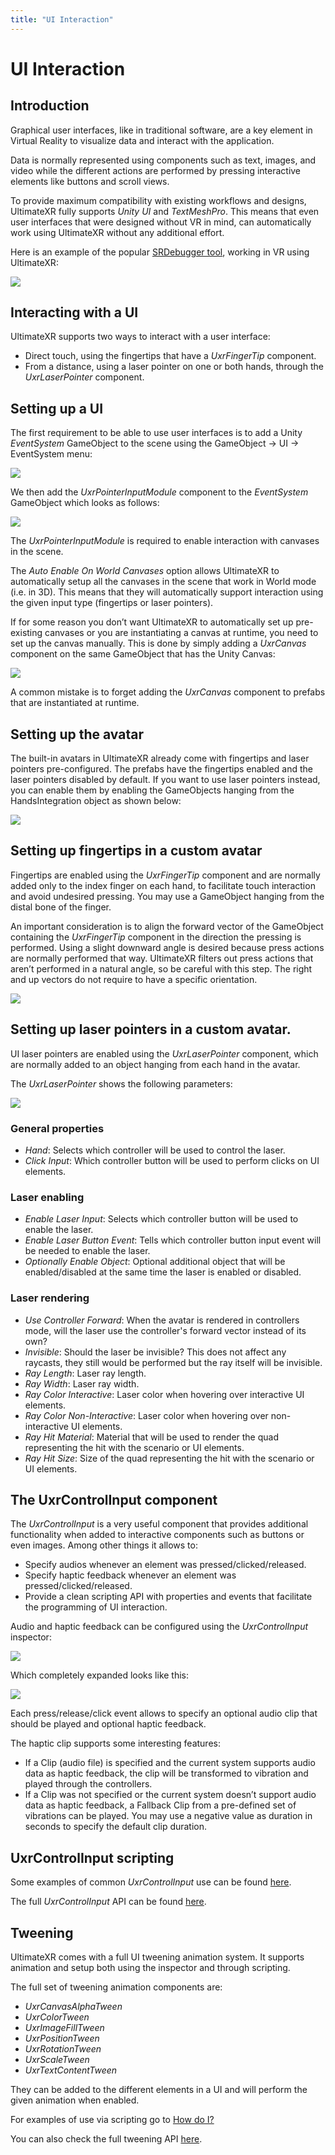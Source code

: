 ```yaml
---
title: "UI Interaction"
---
```


# UI Interaction

## Introduction

Graphical user interfaces, like in traditional software, are a key element in Virtual Reality to visualize data and interact with the application. 

Data is normally represented using components such as text, images, and video while the different actions are performed by pressing interactive elements like buttons and scroll views.

To provide maximum compatibility with existing workflows and designs, UltimateXR fully supports *Unity UI* and *TextMeshPro*. This means that even user interfaces that were designed without VR in mind, can automatically work using UltimateXR without any additional effort.

Here is an example of the popular [SRDebugger tool](https://www.stompyrobot.uk/tools/srdebugger/), working in VR using UltimateXR:

![](/guides/media/ui/01SRDebugger.jpg)
 
## Interacting with a UI

UltimateXR supports two ways to interact with a user interface:

- Direct touch, using the fingertips that have a *UxrFingerTip* component.
- From a distance, using a laser pointer on one or both hands, through the *UxrLaserPointer* component.

## Setting up a UI

The first requirement to be able to use user interfaces is to add a Unity *EventSystem* GameObject to the scene using the GameObject -> UI -> EventSystem menu:

![](/guides/media/ui/02EventSystem.jpg)

We then add the *UxrPointerInputModule* component to the *EventSystem* GameObject which looks as follows:

![](/guides/media/ui/03UxrPointerInputModule.jpg)
 
The *UxrPointerInputModule* is required to enable interaction with canvases in the scene.

The *Auto Enable On World Canvases* option allows UltimateXR to automatically setup all the canvases in the scene that work in World mode (i.e. in 3D). This means that they will automatically support interaction using the given input type (fingertips or laser pointers).

If for some reason you don’t want UltimateXR to automatically set up pre-existing canvases or you are instantiating a canvas at runtime, you need to set up the canvas manually. This is done by simply adding a *UxrCanvas* component on the same GameObject that has the Unity Canvas:

![](/guides/media/ui/04UxrCanvas.jpg)
 
A common mistake is to forget adding the *UxrCanvas* component to prefabs that are instantiated at runtime.

## Setting up the avatar

The built-in avatars in UltimateXR already come with fingertips and laser pointers pre-configured. The prefabs have the fingertips enabled and the laser pointers disabled by default. If you want to use laser pointers instead, you can enable them by enabling the GameObjects hanging from the HandsIntegration object as shown below:

![](/guides/media/ui/05LaserPointers.jpg)
 
## Setting up fingertips in a custom avatar

Fingertips are enabled using the *UxrFingerTip* component and are normally added only to the index finger on each hand, to facilitate touch interaction and avoid undesired pressing. You may use a GameObject hanging from the distal bone of the finger.

An important consideration is to align the forward vector of the GameObject containing the *UxrFingerTip* component in the direction the pressing is performed. Using a slight downward angle is desired because press actions are normally performed that way. UltimateXR filters out press actions that aren’t performed in a natural angle, so be careful with this step. The right and up vectors do not require to have a specific orientation.

![](/guides/media/ui/06FingerTip.jpg)
 
## Setting up laser pointers in a custom avatar.

UI laser pointers are enabled using the *UxrLaserPointer* component, which are normally added to an object hanging from each hand in the avatar.

The *UxrLaserPointer* shows the following parameters:

![](/guides/media/ui/07LaserPointerComponent.jpg)
 
### General properties

- *Hand*: Selects which controller will be used to control the laser.
- *Click Input*: Which controller button will be used to perform clicks on UI elements.

### Laser enabling

- *Enable Laser Input*: Selects which controller button will be used to enable the laser.
- *Enable Laser Button Event*: Tells which controller button input event will be needed to enable the laser.
- *Optionally Enable Object*: Optional additional object that will be enabled/disabled at the same time the laser is enabled or disabled.

### Laser rendering

- *Use Controller Forward*: When the avatar is rendered in controllers mode, will the laser use the controller's forward vector instead of its own?
- *Invisible*: Should the laser be invisible? This does not affect any raycasts, they still would be performed but the ray itself will be invisible.
- *Ray Length*: Laser ray length.
- *Ray Width*: Laser ray width.
- *Ray Color Interactive*: Laser color when hovering over interactive UI elements.
- *Ray Color Non-Interactive*: Laser color when hovering over non-interactive UI elements.
- *Ray Hit Material*: Material that will be used to render the quad representing the hit with the scenario or UI elements.
- *Ray Hit Size*: Size of the quad representing the hit with the scenario or UI elements.
 
## The UxrControlInput component

The *UxrControlInput* is a very useful component that provides additional functionality when added to interactive components such as buttons or even images. Among other things it allows to:

- Specify audios whenever an element was pressed/clicked/released.
- Specify haptic feedback whenever an element was pressed/clicked/released.
- Provide a clean scripting API with properties and events that facilitate the programming of UI interaction.

Audio and haptic feedback can be configured using the *UxrControlInput* inspector:

![](/guides/media/ui/08ControlInput.jpg)
 
Which completely expanded looks like this:

![](/guides/media/ui/09ExpandedControlInput.jpg) 

Each press/release/click event allows to specify an optional audio clip that should be played and optional haptic feedback.

The haptic clip supports some interesting features:

- If a Clip (audio file) is specified and the current system supports audio data as haptic feedback, the clip will be transformed to vibration and played through the controllers.
- If a Clip was not specified or the current system doesn’t support audio data as haptic feedback, a Fallback Clip from a pre-defined set of vibrations can be played. You may use a negative value as duration in seconds to specify the default clip duration.

## UxrControlInput scripting

Some examples of common *UxrControlInput* use can be found [here](/guides/scripting-how-do-i#ui).

The full *UxrControlInput* API can be found [here](/api/T_UltimateXR_UI_UnityInputModule_Controls_UxrControlInput).

## Tweening

UltimateXR comes with a full UI tweening animation system. It supports animation and setup both using the inspector and through scripting. 

The full set of tweening animation components are:

- *UxrCanvasAlphaTween*
- *UxrColorTween*
- *UxrImageFillTween*
- *UxrPositionTween*
- *UxrRotationTween*
- *UxrScaleTween*
- *UxrTextContentTween*

They can be added to the different elements in a UI and will perform the given animation when enabled.

For examples of use via scripting go to [How do I?](/guides/scripting-how-do-i#ui)

You can also check the full tweening API [here](/api/N_UltimateXR_Animation_UI).